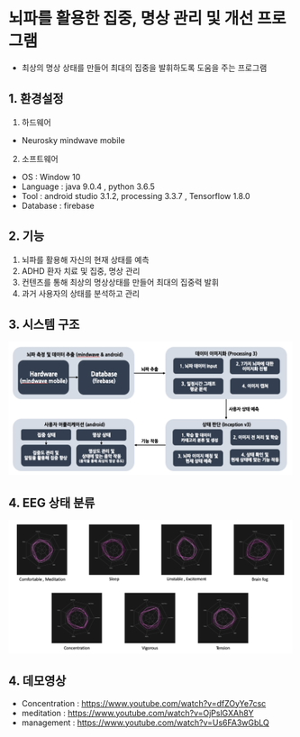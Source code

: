 # 뇌파를 활용한 집중, 명상 관리 및 개선 프로그램
* 최상의 명상 상태를 만들어 최대의 집중을 발휘하도록 도움을 주는 프로그램

## 1. 환경설정
1. 하드웨어
* Neurosky mindwave mobile
<p>

2. 소프트웨어
* OS : Window 10
* Language : java 9.0.4 , python 3.6.5
* Tool : android studio 3.1.2, processing 3.3.7 , Tensorflow 1.8.0
* Database : firebase

## 2. 기능
1. 뇌파를 활용해 자신의 현재 상태를 예측
2. ADHD 환자 치료 및 집중, 명상 관리
3. 컨텐츠를 통해 최상의 명상상태를 만들어 최대의 집중력 발휘
4. 과거 사용자의 상태를 분석하고 관리

## 3. 시스템 구조
![image](./Reference/arc.jpg)

## 4. EEG 상태 분류

![image](./Reference/state_image.jpg)

## 4. 데모영상
* Concentration : https://www.youtube.com/watch?v=dfZOyYe7csc
* meditation : https://www.youtube.com/watch?v=OjPslGXAh8Y
* management : https://www.youtube.com/watch?v=Us6FA3wGbLQ

